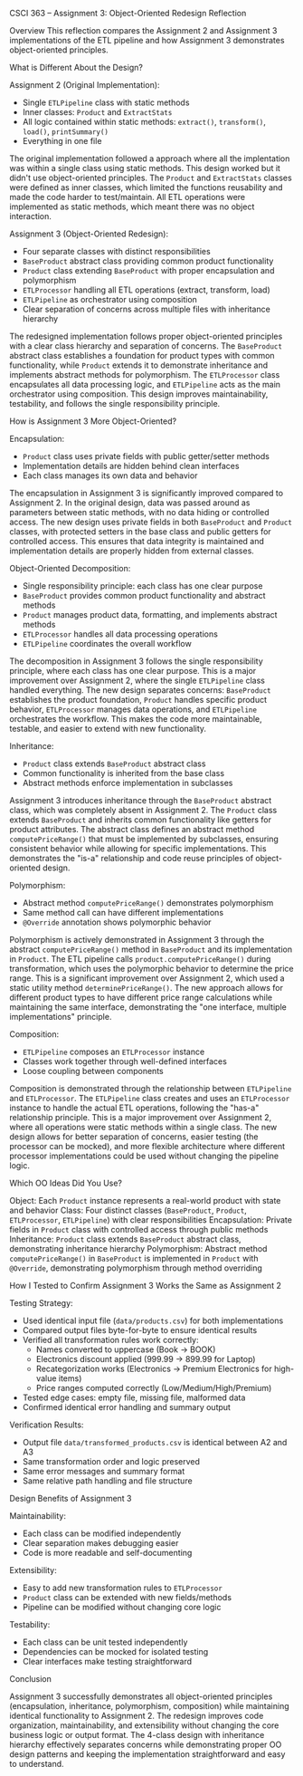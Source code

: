 CSCI 363 – Assignment 3: Object-Oriented Redesign Reflection

Overview
This reflection compares the Assignment 2 and Assignment 3 implementations of the ETL pipeline and how Assignment 3 demonstrates object-oriented principles.

What is Different About the Design?

Assignment 2 (Original Implementation):
  - Single `ETLPipeline` class with static methods
  - Inner classes: `Product` and `ExtractStats` 
  - All logic contained within static methods: `extract()`, `transform()`, `load()`, `printSummary()`
  - Everything in one file

The original implementation followed a approach where all the implentation was within a single class using static methods. This design worked but it didn't use object-oriented principles. The `Product` and `ExtractStats` classes were defined as inner classes, which limited the functions reusability and made the code harder to test/maintain. All ETL operations were implemented as static methods, which meant there was no object interaction.

Assignment 3 (Object-Oriented Redesign):
  - Four separate classes with distinct responsibilities
  - `BaseProduct` abstract class providing common product functionality
  - `Product` class extending `BaseProduct` with proper encapsulation and polymorphism
  - `ETLProcessor` handling all ETL operations (extract, transform, load)
  - `ETLPipeline` as orchestrator using composition
  - Clear separation of concerns across multiple files with inheritance hierarchy

The redesigned implementation follows proper object-oriented principles with a clear class hierarchy and separation of concerns. The `BaseProduct` abstract class establishes a foundation for product types with common functionality, while `Product` extends it to demonstrate inheritance and implements abstract methods for polymorphism. The `ETLProcessor` class encapsulates all data processing logic, and `ETLPipeline` acts as the main orchestrator using composition. This design improves maintainability, testability, and follows the single responsibility principle.

How is Assignment 3 More Object-Oriented?

Encapsulation:
- `Product` class uses private fields with public getter/setter methods
- Implementation details are hidden behind clean interfaces
- Each class manages its own data and behavior

The encapsulation in Assignment 3 is significantly improved compared to Assignment 2. In the original design, data was passed around as parameters between static methods, with no data hiding or controlled access. The new design uses private fields in both `BaseProduct` and `Product` classes, with protected setters in the base class and public getters for controlled access. This ensures that data integrity is maintained and implementation details are properly hidden from external classes.

Object-Oriented Decomposition:
- Single responsibility principle: each class has one clear purpose
- `BaseProduct` provides common product functionality and abstract methods
- `Product` manages product data, formatting, and implements abstract methods
- `ETLProcessor` handles all data processing operations
- `ETLPipeline` coordinates the overall workflow

The decomposition in Assignment 3 follows the single responsibility principle, where each class has one clear purpose. This is a major improvement over Assignment 2, where the single `ETLPipeline` class handled everything. The new design separates concerns: `BaseProduct` establishes the product foundation, `Product` handles specific product behavior, `ETLProcessor` manages data operations, and `ETLPipeline` orchestrates the workflow. This makes the code more maintainable, testable, and easier to extend with new functionality.

Inheritance:
- `Product` class extends `BaseProduct` abstract class
- Common functionality is inherited from the base class
- Abstract methods enforce implementation in subclasses

Assignment 3 introduces inheritance through the `BaseProduct` abstract class, which was completely absent in Assignment 2. The `Product` class extends `BaseProduct` and inherits common functionality like getters for product attributes. The abstract class defines an abstract method `computePriceRange()` that must be implemented by subclasses, ensuring consistent behavior while allowing for specific implementations. This demonstrates the "is-a" relationship and code reuse principles of object-oriented design.

Polymorphism:
- Abstract method `computePriceRange()` demonstrates polymorphism
- Same method call can have different implementations
- `@Override` annotation shows polymorphic behavior

Polymorphism is actively demonstrated in Assignment 3 through the abstract `computePriceRange()` method in `BaseProduct` and its implementation in `Product`. The ETL pipeline calls `product.computePriceRange()` during transformation, which uses the polymorphic behavior to determine the price range. This is a significant improvement over Assignment 2, which used a static utility method `determinePriceRange()`. The new approach allows for different product types to have different price range calculations while maintaining the same interface, demonstrating the "one interface, multiple implementations" principle.

Composition:
- `ETLPipeline` composes an `ETLProcessor` instance
- Classes work together through well-defined interfaces
- Loose coupling between components

Composition is demonstrated through the relationship between `ETLPipeline` and `ETLProcessor`. The `ETLPipeline` class creates and uses an `ETLProcessor` instance to handle the actual ETL operations, following the "has-a" relationship principle. This is a major improvement over Assignment 2, where all operations were static methods within a single class. The new design allows for better separation of concerns, easier testing (the processor can be mocked), and more flexible architecture where different processor implementations could be used without changing the pipeline logic.

Which OO Ideas Did You Use?

Object: Each `Product` instance represents a real-world product with state and behavior
Class: Four distinct classes (`BaseProduct`, `Product`, `ETLProcessor`, `ETLPipeline`) with clear responsibilities
Encapsulation: Private fields in `Product` class with controlled access through public methods
Inheritance: `Product` class extends `BaseProduct` abstract class, demonstrating inheritance hierarchy
Polymorphism: Abstract method `computePriceRange()` in `BaseProduct` is implemented in `Product` with `@Override`, demonstrating polymorphism through method overriding

How I Tested to Confirm Assignment 3 Works the Same as Assignment 2

Testing Strategy:
- Used identical input file (`data/products.csv`) for both implementations
- Compared output files byte-for-byte to ensure identical results
- Verified all transformation rules work correctly:
  - Names converted to uppercase (Book → BOOK)
  - Electronics discount applied (999.99 → 899.99 for Laptop)
  - Recategorization works (Electronics → Premium Electronics for high-value items)
  - Price ranges computed correctly (Low/Medium/High/Premium)
- Tested edge cases: empty file, missing file, malformed data
- Confirmed identical error handling and summary output

Verification Results:
- Output file `data/transformed_products.csv` is identical between A2 and A3
- Same transformation order and logic preserved
- Same error messages and summary format
- Same relative path handling and file structure

Design Benefits of Assignment 3

Maintainability:
- Each class can be modified independently
- Clear separation makes debugging easier
- Code is more readable and self-documenting

Extensibility:
- Easy to add new transformation rules to `ETLProcessor`
- `Product` class can be extended with new fields/methods
- Pipeline can be modified without changing core logic

Testability:
- Each class can be unit tested independently
- Dependencies can be mocked for isolated testing
- Clear interfaces make testing straightforward

Conclusion

Assignment 3 successfully demonstrates all object-oriented principles (encapsulation, inheritance, polymorphism, composition) while maintaining identical functionality to Assignment 2. The redesign improves code organization, maintainability, and extensibility without changing the core business logic or output format. The 4-class design with inheritance hierarchy effectively separates concerns while demonstrating proper OO design patterns and keeping the implementation straightforward and easy to understand.

